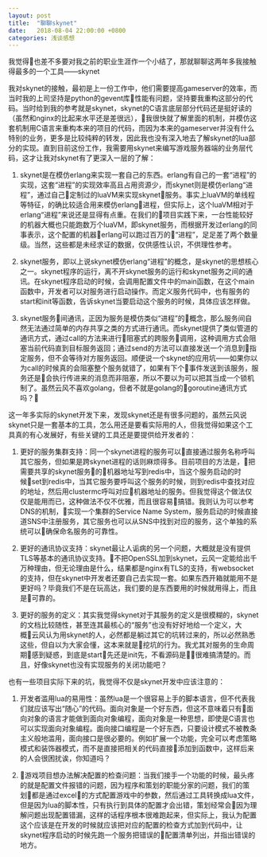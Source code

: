 ```yaml
---
layout: post
title:  "聊聊skynet"
date:   2018-08-04 22:00:00 +0800
categories: 浅谈感想
---
```


我觉得也差不多要对我之前的职业生涯作一个小结了，那就聊聊这两年多我接触得最多的一个工具——skynet

我对skynet的接触，最初是上一份工作中，他们需要提高gameserver的效率，而当时我的上司坚持是python的gevent库性能有问题，坚持要我重构这部分的代码。当时给到我的参考就是skynet，skynet的C语言底层部分代码还是挺好读的（虽然和nginx的比起来水平还是差很远），我很快就了解里面的机制，并模仿这套机制用C语言来重构本来的项目的代码，而因为本来的gameserver并没有什么特别的业务，更多是比较纯粹的转发，因此我也没有深入地去了解skynet的lua部分的实现。直到目前这份工作，我需要用skynet来编写游戏服务器端的业务层代码，这才让我对skynet有了更深入一层的了解：

1.  skynet是在模仿erlang来实现一套自己的东西。erlang有自己的一套“进程”的实现，这套“进程”的实现效率高且占用资源少，而skynet则是模仿erlang“进程”，通过自己定制过的luaVM来实现skynet服务。事实上luaVM的单线程等特征，的确比较适合用来模仿erlang进程，但实际上，这个luaVM相对于erlang“进程”来说还是显得有点重。在我们的项目实践下来，一台性能较好的机器大概也只能跑数万个luaVM，即skynet服务，而根据开发过erlang的同事表示，这个配置的机器erlang可以跑过百万的“进程”，足足差了两个数量级。当然，这些都是未经求证的数据，仅供感性认识，不供理性参考。

2. skynet服务，即以上说skynet模仿erlang“进程”的概念，是skynet的思想核心之一。skynet程序的运行，离不开skynet服务的运行和skynet服务之间的通讯。在skynet程序启动的时候，会调用配置文件中的main函数，在这个main函数中，开发者可以对服务进行启动操作。而定义服务代码中，也有服务的start和init等函数，告诉skynet当要启动这个服务的时候，具体应该怎样做。

3. skynet服务间通讯，正因为服务是模仿类似“进程”的概念，那么服务间自然无法通过简单的内存共享之类的方式进行通讯。而skynet提供了类似管道的通讯方式，通过call的方法来进行阻塞式的跨服务调用，这种调用方式会阻塞当前代码直到目标服务返回；通过send的方法可以直接发送一个消息到指定服务，但不会等待对方服务返回。顺便说一个skynet的应用坑——如果你以为call的时候真的会阻塞整个服务就错了，如果有下个事件发送到该服务，服务还是会执行传进来的消息而非阻塞，所以不要以为可以把其当成一个锁机制了。虽然云风不喜欢golang，但者不就是golang的goroutine通讯方式吗？

这一年多实际的skynet开发下来，发现skynet还是有很多问题的，虽然云风说skynet只是一套基本的工具，怎么用还是要看实际用的人，但我觉得如果这个工具真的有心发展好，有些关键的工具还是要提供给开发者的：

1. 更好的服务集群支持：同一个skynet进程的服务可以直接通过服务名称呼叫其它服务，但如果是跨skynet进程的话则麻烦得多。目前项目的方法是，把需要共享的skynet服务的机器地址写到redis中，当这个服务启动的时候set到redis中，当其它服务要呼叫这个服务的时候，则到redis中查找对应的地址，然后用clustermc呼叫对应机器地址的服务。但我觉得这个做法仅仅是能用而已，这种做法不仅不优雅，而且很容易搞错。我则认为可以参考DNS的机制，实现一个集群的Service Name System，服务启动的时候直接道SNS中注册服务，其它服务也可以从SNS中找到对应的服务，这个单独的系统可以确保命名服务的可靠性。

2. 更好的通讯协议支持：skynet最让人诟病的另一个问题，大概就是没有提供TLS等基本的通讯协议支持。不把OpenSSL加到skynet，云风一定能给出千万种理由，但无论理由是什么，结果都是nginx有TLS的支持，有websocket的支持，但在skynet中开发者还要自己去实现一套。如果东西开箱就能用不是更好吗？毕竟我们不是在玩高达，我们要的是东西要用的时候就用得上，而且是可靠的。

3. 更好的服务的定义：其实我觉得skynet对于其服务的定义是很模糊的，skynet的文档比较随性，甚至连其最核心的“服务”也没有好好地给一个定义，大概云风认为用skynet的人，必然都是躺过其它的坑转过来的，所以必然熟悉这些，但自以为大家会懂，这本来就是挖坑的行为。我尤其对服务的生命周期感到疑惑，到底是start先还是init先，不看源码是很难搞清楚的。而且，好像skynet也没有实现服务的关闭功能吧？

也有一些项目实际下来的坑，我觉得不仅是skynet开发中应该注意的：

1. 开发者滥用lua的易用性：虽然lua是一个很容易上手的脚本语言，但不代表我们就应该写出“随心”的代码。面向对象是一个好东西，但这不意味着只有面向对象的语言才能做到面向对象编程，面向对象是一种思想，即使是C语言也可以实现面向对象编程。面向接口编程是一个好东西，只要设计模式不被教条主义般地滥用，面向接口是很必要的。例如扩展一个功能，完全可以考虑策略模式和装饰器模式，而不是直接把相关的代码直接添加到函数中，这样后来的人会很困扰诶，你知道吗？

2. 游戏项目想办法解决配置的检查问题：当我们接手一个功能的时候，最头疼的就是配置文件报错的问题，因为程序和策划的职能分家的问题，我们的策划都是通过excel的方式配置游戏中的参数，然后通过工具转换成lua文件，但是因为lua的脚本性，只有执行到具体的配置才会出错，策划经常会因为理解问题出现配置错漏，这样的话程序根本很难跑起来，但实际上，我认为配置这个应该是在开发的时候就应该把对应的配置的检查方式加到代码中，让skynet程序启动的时候先跑一个服务把错误的配置清单列出，并指出错误的地方。
